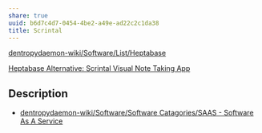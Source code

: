 ```yaml
---
share: true
uuid: b6d7c4d7-0454-4be2-a49e-ad22c2c1da38
title: Scrintal
---
```

[dentropydaemon-wiki/Software/List/Heptabase](/undefined)

[Heptabase Alternative: Scrintal Visual Note Taking App](https://www.scrintal.com/comparisons/heptabase-alternative)


## Description

* [dentropydaemon-wiki/Software/Software Catagories/SAAS - Software As A Service](/undefined)
